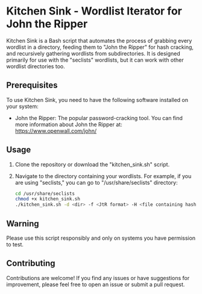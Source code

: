 # Kitchen Sink - Wordlist Iterator for John the Ripper

Kitchen Sink is a Bash script that automates the process of grabbing every wordlist in a directory, feeding them to "John the Ripper" for hash cracking, and recursively gathering wordlists from subdirectories. It is designed primarily for use with the "seclists" wordlists, but it can work with other wordlist directories too.

## Prerequisites

To use Kitchen Sink, you need to have the following software installed on your system:

- John the Ripper: The popular password-cracking tool. You can find more information about John the Ripper at: https://www.openwall.com/john/

## Usage

1. Clone the repository or download the "kitchen_sink.sh" script.

2. Navigate to the directory containing your wordlists. For example, if you are using "seclists," you can go to "/usr/share/seclists" directory:

   ```bash
   cd /usr/share/seclists
   chmod +x kitchen_sink.sh
   ./kitchen_sink.sh -d <dir> -f <JtR format> -H <file containing hash>

## Warning

Please use this script responsibly and only on systems you have permission to test.

## Contributing

Contributions are welcome! If you find any issues or have suggestions for improvement, please feel free to open an issue or submit a pull request.

